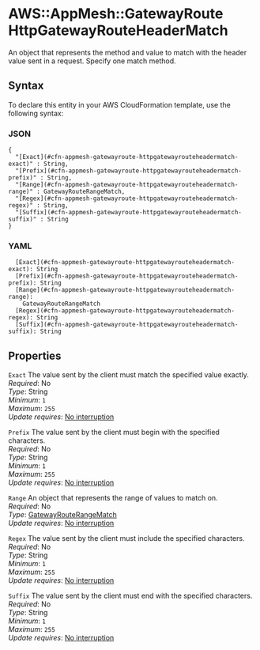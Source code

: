 # AWS::AppMesh::GatewayRoute HttpGatewayRouteHeaderMatch<a name="aws-properties-appmesh-gatewayroute-httpgatewayrouteheadermatch"></a>

An object that represents the method and value to match with the header value sent in a request\. Specify one match method\.

## Syntax<a name="aws-properties-appmesh-gatewayroute-httpgatewayrouteheadermatch-syntax"></a>

To declare this entity in your AWS CloudFormation template, use the following syntax:

### JSON<a name="aws-properties-appmesh-gatewayroute-httpgatewayrouteheadermatch-syntax.json"></a>

```
{
  "[Exact](#cfn-appmesh-gatewayroute-httpgatewayrouteheadermatch-exact)" : String,
  "[Prefix](#cfn-appmesh-gatewayroute-httpgatewayrouteheadermatch-prefix)" : String,
  "[Range](#cfn-appmesh-gatewayroute-httpgatewayrouteheadermatch-range)" : GatewayRouteRangeMatch,
  "[Regex](#cfn-appmesh-gatewayroute-httpgatewayrouteheadermatch-regex)" : String,
  "[Suffix](#cfn-appmesh-gatewayroute-httpgatewayrouteheadermatch-suffix)" : String
}
```

### YAML<a name="aws-properties-appmesh-gatewayroute-httpgatewayrouteheadermatch-syntax.yaml"></a>

```
  [Exact](#cfn-appmesh-gatewayroute-httpgatewayrouteheadermatch-exact): String
  [Prefix](#cfn-appmesh-gatewayroute-httpgatewayrouteheadermatch-prefix): String
  [Range](#cfn-appmesh-gatewayroute-httpgatewayrouteheadermatch-range):
    GatewayRouteRangeMatch
  [Regex](#cfn-appmesh-gatewayroute-httpgatewayrouteheadermatch-regex): String
  [Suffix](#cfn-appmesh-gatewayroute-httpgatewayrouteheadermatch-suffix): String
```

## Properties<a name="aws-properties-appmesh-gatewayroute-httpgatewayrouteheadermatch-properties"></a>

`Exact` <a name="cfn-appmesh-gatewayroute-httpgatewayrouteheadermatch-exact"></a>
The value sent by the client must match the specified value exactly\.  
_Required_: No  
_Type_: String  
_Minimum_: `1`  
_Maximum_: `255`  
_Update requires_: [No interruption](https://docs.aws.amazon.com/AWSCloudFormation/latest/UserGuide/using-cfn-updating-stacks-update-behaviors.html#update-no-interrupt)

`Prefix` <a name="cfn-appmesh-gatewayroute-httpgatewayrouteheadermatch-prefix"></a>
The value sent by the client must begin with the specified characters\.  
_Required_: No  
_Type_: String  
_Minimum_: `1`  
_Maximum_: `255`  
_Update requires_: [No interruption](https://docs.aws.amazon.com/AWSCloudFormation/latest/UserGuide/using-cfn-updating-stacks-update-behaviors.html#update-no-interrupt)

`Range` <a name="cfn-appmesh-gatewayroute-httpgatewayrouteheadermatch-range"></a>
An object that represents the range of values to match on\.  
_Required_: No  
_Type_: [GatewayRouteRangeMatch](aws-properties-appmesh-gatewayroute-gatewayrouterangematch.md)  
_Update requires_: [No interruption](https://docs.aws.amazon.com/AWSCloudFormation/latest/UserGuide/using-cfn-updating-stacks-update-behaviors.html#update-no-interrupt)

`Regex` <a name="cfn-appmesh-gatewayroute-httpgatewayrouteheadermatch-regex"></a>
The value sent by the client must include the specified characters\.  
_Required_: No  
_Type_: String  
_Minimum_: `1`  
_Maximum_: `255`  
_Update requires_: [No interruption](https://docs.aws.amazon.com/AWSCloudFormation/latest/UserGuide/using-cfn-updating-stacks-update-behaviors.html#update-no-interrupt)

`Suffix` <a name="cfn-appmesh-gatewayroute-httpgatewayrouteheadermatch-suffix"></a>
The value sent by the client must end with the specified characters\.  
_Required_: No  
_Type_: String  
_Minimum_: `1`  
_Maximum_: `255`  
_Update requires_: [No interruption](https://docs.aws.amazon.com/AWSCloudFormation/latest/UserGuide/using-cfn-updating-stacks-update-behaviors.html#update-no-interrupt)
